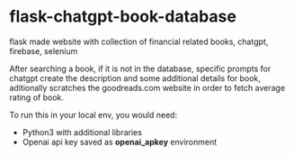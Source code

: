 # flask-chatgpt-book-database
flask made website with collection of financial related books, chatgpt, firebase, selenium

After searching a book, if it is not in the database, specific prompts for chatgpt create the description and some additional details for book, aditionally scratches the goodreads.com website in order to fetch average rating of book.

To run this in your local env, you would need:
- Python3 with additional libraries
- Openai api key saved as **openai_apkey** environment
